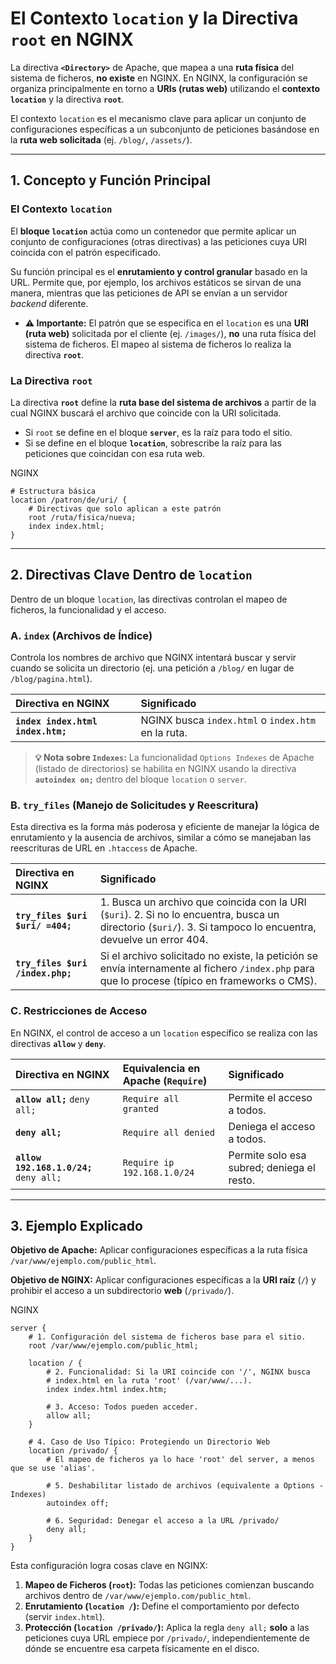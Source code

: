 # El Contexto `location` y la Directiva `root` en NGINX

La directiva **`<Directory>`** de Apache, que mapea a una **ruta física** del sistema de ficheros, **no existe** en NGINX. En NGINX, la configuración se organiza principalmente en torno a **URIs (rutas web)** utilizando el **contexto `location`** y la directiva **`root`**.

El contexto `location` es el mecanismo clave para aplicar un conjunto de configuraciones específicas a un subconjunto de peticiones basándose en la **ruta web solicitada** (ej. `/blog/`, `/assets/`).

-----

## 1\. Concepto y Función Principal

### El Contexto `location`

El **bloque `location`** actúa como un contenedor que permite aplicar un conjunto de configuraciones (otras directivas) a las peticiones cuya URI coincida con el patrón especificado.

Su función principal es el **enrutamiento y control granular** basado en la URL. Permite que, por ejemplo, los archivos estáticos se sirvan de una manera, mientras que las peticiones de API se envían a un servidor *backend* diferente.

  - **⚠️ Importante:** El patrón que se especifica en el `location` es una **URI (ruta web)** solicitada por el cliente (ej. `/images/`), **no** una ruta física del sistema de ficheros. El mapeo al sistema de ficheros lo realiza la directiva **`root`**.

### La Directiva `root`

La directiva **`root`** define la **ruta base del sistema de archivos** a partir de la cual NGINX buscará el archivo que coincide con la URI solicitada.

  - Si `root` se define en el bloque **`server`**, es la raíz para todo el sitio.
  - Si se define en el bloque **`location`**, sobrescribe la raíz para las peticiones que coincidan con esa ruta web.

NGINX

```nginx
# Estructura básica
location /patron/de/uri/ {
    # Directivas que solo aplican a este patrón
    root /ruta/fisica/nueva;
    index index.html;
}
```

-----

## 2\. Directivas Clave Dentro de `location`

Dentro de un bloque `location`, las directivas controlan el mapeo de ficheros, la funcionalidad y el acceso.

### A. `index` (Archivos de Índice)

Controla los nombres de archivo que NGINX intentará buscar y servir cuando se solicita un directorio (ej. una petición a `/blog/` en lugar de `/blog/pagina.html`).

| Directiva en NGINX | Significado |
| :--- | :--- |
| **`index index.html index.htm;`** | NGINX busca `index.html` o `index.htm` en la ruta. |

> **💡 Nota sobre `Indexes`:** La funcionalidad `Options Indexes` de Apache (listado de directorios) se habilita en NGINX usando la directiva **`autoindex on;`** dentro del bloque `location` o `server`.

### B. `try_files` (Manejo de Solicitudes y Reescritura)

Esta directiva es la forma más poderosa y eficiente de manejar la lógica de enrutamiento y la ausencia de archivos, similar a cómo se manejaban las reescrituras de URL en `.htaccess` de Apache.

| Directiva en NGINX | Significado |
| :--- | :--- |
| **`try_files $uri $uri/ =404;`** | 1. Busca un archivo que coincida con la URI (`$uri`). 2. Si no lo encuentra, busca un directorio (`$uri/`). 3. Si tampoco lo encuentra, devuelve un error 404. |
| **`try_files $uri /index.php;`** | Si el archivo solicitado no existe, la petición se envía internamente al fichero `/index.php` para que lo procese (típico en frameworks o CMS). |

### C. Restricciones de Acceso

En NGINX, el control de acceso a un `location` específico se realiza con las directivas **`allow`** y **`deny`**.

| Directiva en NGINX | Equivalencia en Apache (`Require`) | Significado |
| :--- | :--- | :--- |
| **`allow all;`** `deny all;` | `Require all granted` | Permite el acceso a todos. |
| **`deny all;`** | `Require all denied` | Deniega el acceso a todos. |
| **`allow 192.168.1.0/24;`** `deny all;` | `Require ip 192.168.1.0/24` | Permite solo esa subred; deniega el resto. |

-----

## 3\. Ejemplo Explicado

**Objetivo de Apache:** Aplicar configuraciones específicas a la ruta física `/var/www/ejemplo.com/public_html`.

**Objetivo de NGINX:** Aplicar configuraciones específicas a la **URI raíz** (`/`) y prohibir el acceso a un subdirectorio **web** (`/privado/`).

NGINX

```nginx
server {
    # 1. Configuración del sistema de ficheros base para el sitio.
    root /var/www/ejemplo.com/public_html;
    
    location / {
        # 2. Funcionalidad: Si la URI coincide con '/', NGINX busca
        # index.html en la ruta 'root' (/var/www/...).
        index index.html index.htm;
        
        # 3. Acceso: Todos pueden acceder.
        allow all;
    }

    # 4. Caso de Uso Típico: Protegiendo un Directorio Web
    location /privado/ {
        # El mapeo de ficheros ya lo hace 'root' del server, a menos que se use 'alias'.
        
        # 5. Deshabilitar listado de archivos (equivalente a Options -Indexes)
        autoindex off;
        
        # 6. Seguridad: Denegar el acceso a la URL /privado/
        deny all;
    }
}
```

Esta configuración logra cosas clave en NGINX:

1.  **Mapeo de Ficheros (`root`):** Todas las peticiones comienzan buscando archivos dentro de `/var/www/ejemplo.com/public_html`.
2.  **Enrutamiento (`location /`):** Define el comportamiento por defecto (servir `index.html`).
3.  **Protección (`location /privado/`):** Aplica la regla `deny all;` **solo** a las peticiones cuya URL empiece por `/privado/`, independientemente de dónde se encuentre esa carpeta físicamente en el disco.
